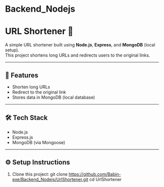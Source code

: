 # Backend_Nodejs
# URL Shortener 🔗

A simple URL shortener built using **Node.js**, **Express**, and **MongoDB** (local setup).  
This project shortens long URLs and redirects users to the original links.

---

## 🚀 Features
- Shorten long URLs  
- Redirect to the original link  
- Stores data in MongoDB (local database)

---

## 🛠️ Tech Stack
- Node.js  
- Express.js  
- MongoDB (via Mongoose)

---

## ⚙️ Setup Instructions

1. Clone this project:
   git clone https://github.com/Babin-exe/Backend_Nodejs/UrlShortener.git
   cd UrlShortener
